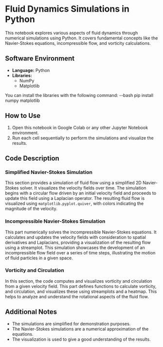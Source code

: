 # Fluid Dynamics Simulations in Python

This notebook explores various aspects of fluid dynamics through numerical simulations using Python. It covers fundamental concepts like the Navier-Stokes equations, incompressible flow, and vorticity calculations.

## Software Environment
*   **Language:** Python
*   **Libraries:**
    *   NumPy
    *   Matplotlib

You can install the libraries with the following command:
    --bash pip install numpy matplotlib

## How to Use

1.  Open this notebook in Google Colab or any other Jupyter Notebook environment.
2.  Run each cell sequentially to perform the simulations and visualize the results.

## Code Description

### Simplified Navier-Stokes Simulation

This section provides a simulation of fluid flow using a simplified 2D Navier-Stokes solver. It visualizes the velocity fields over time. The simulation begins with a circular flow driven by an initial velocity field and proceeds to update this field using a Laplacian operator. The resulting fluid flow is visualized using `matplotlib.pyplot.quiver`, with colors indicating the magnitude of the velocity.

### Incompressible Navier-Stokes Simulation

This part numerically solves the incompressible Navier-Stokes equations. It calculates and updates the velocity fields with consideration to spatial derivatives and Laplacians, providing a visualization of the resulting flow using a streamplot. This simulation showcases the development of an incompressible flow field over a series of time steps, illustrating the motion of fluid particles in a given space.

### Vorticity and Circulation

In this section, the code computes and visualizes vorticity and circulation from a given velocity field. This part defines functions to calculate vorticity, and circulation, and visualizes these using streamplots and a heatmap. This helps to analyze and understand the rotational aspects of the fluid flow.

## Additional Notes

*   The simulations are simplified for demonstration purposes.
*   The Navier-Stokes simulations are a numerical approximation of the equations.
*   The visualization is used to give a good understanding of the results.